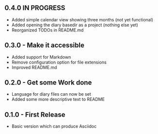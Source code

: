 ## 0.4.0 IN PROGRESS
* Added simple calendar view showing three months (not yet functional)
* Added opening the diary basedir as a project (nothing else yet)
* Reorganized TODOs in README.md

## 0.3.0 - Make it accessible
* Added support for Markdown
* Remove configuration option for file extensions
* Improved README.md

## 0.2.0 - Get some Work done
* Language for diary files can now be set
* Added some more descriptive text to README

## 0.1.0 - First Release
* Basic version which can produce Asciidoc
